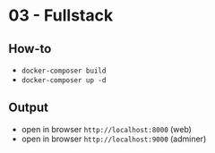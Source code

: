 # 03 - Fullstack

## How-to

- `docker-composer build`
- `docker-composer up -d`

## Output

- open in browser `http://localhost:8000` (web)
- open in browser `http://localhost:9000` (adminer)